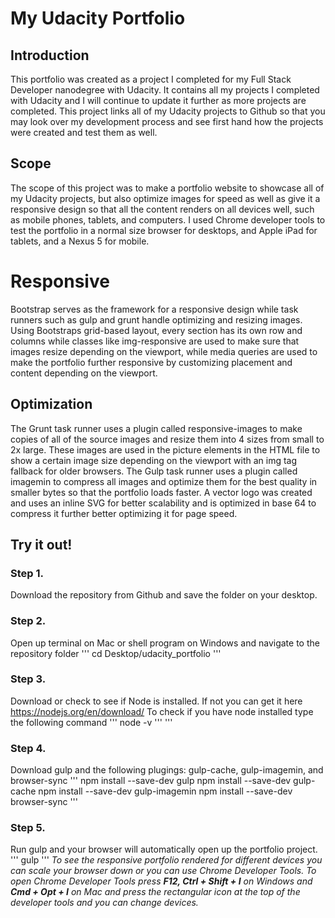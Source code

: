 # My Udacity Portfolio
## Introduction
This portfolio was created as a project I completed for my Full Stack Developer nanodegree with Udacity. It contains all my projects I completed with Udacity and I will continue to update it further as more projects are completed. This project links all of my Udacity projects to Github so that you may look over my development process and see first hand how the projects were created and test them as well.

## Scope
The scope of this project was to make a portfolio website to showcase all of my Udacity projects, but also optimize images for speed as well as give it a responsive design so that all the content renders on all devices well, such as mobile phones, tablets, and computers. I used Chrome developer tools to test the portfolio in a normal size browser for desktops, and Apple iPad for tablets, and a Nexus 5 for mobile. 

# Responsive
Bootstrap serves as the framework for a responsive design while task runners such as gulp and grunt handle optimizing and resizing images. 
Using Bootstraps grid-based layout, every section has its own row and columns while classes like img-responsive are used to make sure that images resize depending on the viewport, while media queries are used to make the portfolio further responsive by customizing placement and content depending on the viewport.

## Optimization
The Grunt task runner uses a plugin called responsive-images to make copies of all of the source images and resize them into 4 sizes from small to 2x large. These images are used in the picture elements in the HTML file to show a certain image size depending on the viewport with an img tag fallback for older browsers. The Gulp task runner uses a plugin called imagemin to compress all images and optimize them for the best quality in smaller bytes so that the portfolio loads faster. A vector logo was created and uses an inline SVG for better scalability and is optimized in base 64 to compress it further better optimizing it for page speed.

## Try it out!
### Step 1.
Download the repository from Github and save the folder on your desktop.
### Step 2.
Open up terminal on Mac or shell program on Windows and navigate to the repository folder
'''
cd Desktop/udacity_portfolio
'''
### Step 3.
Download or check to see if Node is installed. If not you can get it here https://nodejs.org/en/download/ To check if you have node installed type the following command
'''
node -v
'''
'''
### Step 4.
Download gulp and the following plugings: gulp-cache, gulp-imagemin, and browser-sync
''' 
npm install --save-dev gulp
npm install --save-dev gulp-cache
npm install --save-dev gulp-imagemin
npm install --save-dev browser-sync
'''
### Step 5.
Run gulp and your browser will automatically open up the portfolio project.
'''
gulp
'''
*To see the responsive portfolio rendered for different devices you can scale your browser down or you can use Chrome Developer Tools. 
To open Chrome Developer Tools press **F12, Ctrl + Shift + I** on Windows and **Cmd + Opt + I** on Mac and press the rectangular icon at the top of the developer tools and you can change devices.*

